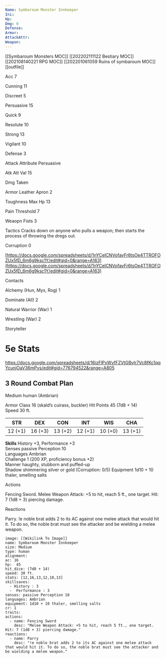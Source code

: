 ```yaml
---
Name: Symbaroum Monster Innkeeper
Ini: 
Hp: 
Dmg: 0
Defense: 
Armor: 
AttackAttr: 
Weapon: 
---
```

[[Symbaroum Monsters MOC]]
[[202202111122 Bestiary MOC]]
[[202108140221 RPG MOC]]
[[202201061059 Ruins of symbaroum MOC]]
[[outfile]]

Acc 7

Cunning 11

Discreet 5

Persuasive 15

Quick 9

Resolute 10

Strong 13

Vigilant 10

Defense 3

Attack Attribute Persuasive

Atk Att Val 15

Dmg Taken

Armor Leather Apron 2

Toughness Max Hp 13

Pain Threshold 7

Weaopn Fists 3

Tactics Cracks down on anyone who pulls a weapon; then starts the process of throwing the dregs out.

Corruption 0

[https://docs.google.com/spreadsheets/d/1nYCeICNVofayFr6tsOe4TTROFOZUx5fD_6m6g9ksc1Y/edit#gid=0&range=A163](https://docs.google.com/spreadsheets/d/1nYCeICNVofayFr6tsOe4TTROFOZUx5fD_6m6g9ksc1Y/edit#gid=0&range=A163)

Contacts

Alchemy (Hun, Mys, Rog) 1

Dominate (All) 2

Natural Warrior (War) 1

Wrestling (War) 2

Storyteller


# 5e Stats 
https://docs.google.com/spreadsheets/d/16jzFlPxWvfFZVtGBylr7Vc8fKc1qqYcunjOaV36mPys/edit#gid=776794522&range=A805
## 3 Round Combat Plan
Medium human (Ambrian)

Armor Class 16 (skald’s cuirass, buckler)
Hit Points 45 (7d8 + 14)  
Speed 30 ft.

| STR     | DEX     | CON     | INT     | WIS     | CHA     |
| ------- | ------- | ------- | ------- | ------- | ------- |
| 12 (+1) | 16 (+3) | 13 (+2) | 12 (+1) | 10 (+0) | 13 (+1) |


**Skills** History +3, Performance +3  
Senses passive Perception 10  
Languages Ambrian  
Challenge 1 (200 XP, proficiency bonus +2)  
Manner haughty, stubborn and puffed-up  
Shadow shimmering silver or gold (Corruption: 0/5) 
Equipment 1d10 + 10 thaler, smelling salts

Actions

Fencing Sword. Melee Weapon Attack: +5 to hit, reach 5 ft., one target. Hit: 7 (1d8 + 3) piercing damage.

Reactions

Parry. !e noble brat adds 2 to its AC against one melee attack that would hit it. To do so, the noble brat must see the attacker and be wielding a melee weapon.

```statblock
image: [[Wikilink To Image]]
name: Symbaroum Monster Innkeeper
size: Medium
type: human
alignment:
ac: 16
hp:  45
hit_dice: (7d8 + 14)
speed: 30 ft.
stats: [12,16,13,12,10,13]
skillsaves:
  - History : 3
  -  Performance : 3
senses: passive Perception 10
languages: Ambrian
equipment: 1d10 + 10 thaler, smelling salts
cr: 1
traits:
actions:
  - name: Fencing Sword
    desc: "Melee Weapon Attack: +5 to hit, reach 5 ft., one target. Hit: 7 (1d8 + 3) piercing damage."
reactions:
  - name: Parry
    desc: "!e noble brat adds 2 to its AC against one melee attack that would hit it. To do so, the noble brat must see the attacker and be wielding a melee weapon."
```